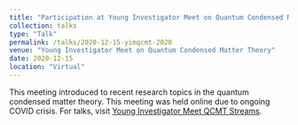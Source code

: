 ```yaml
---
title: "Participation at Young Investigator Meet on Quantum Condensed Matter Theory (YIMQCMT-2020)"
collection: talks
type: "Talk"
permalink: /talks/2020-12-15-yimqcmt-2020
venue: "Young Investigator Meet on Quantum Condensed Matter Theory"
date: 2020-12-15
location: "Virtual"
---
```


This meeting introduced to recent research topics in the quantum condensed matter theory. This meeting was held online due to ongoing COVID crisis. For talks, visit [Young Investigator Meet QCMT Streams](https://www.youtube.com/@younginvestigatorsmeetqcmt5840/streams).
